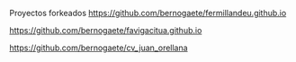 Proyectos forkeados
https://github.com/bernogaete/fermillandeu.github.io

https://github.com/bernogaete/favigacitua.github.io

https://github.com/bernogaete/cv_juan_orellana
